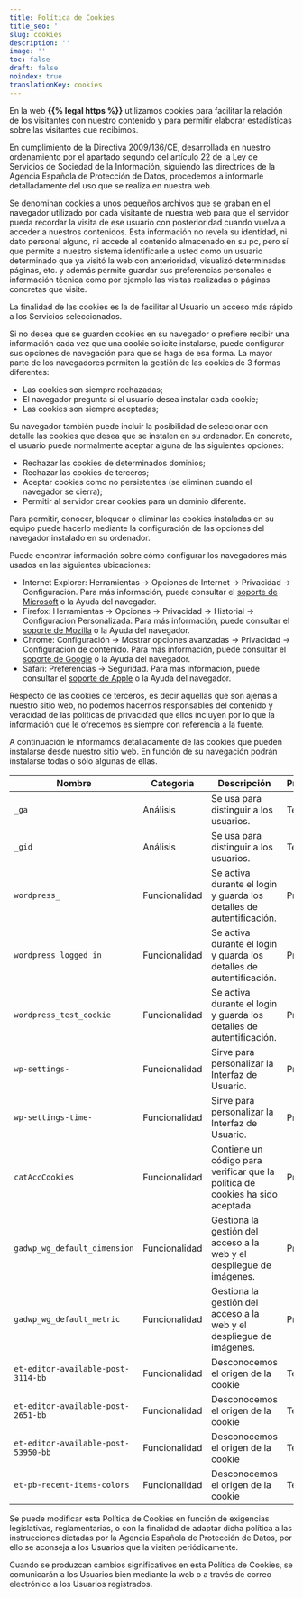 ```yaml
---
title: Política de Cookies
title_seo: ''
slug: cookies
description: ''
image: ''
toc: false
draft: false
noindex: true
translationKey: cookies
---
```


En la web **{{% legal https %}}** utilizamos cookies para facilitar la relación de los visitantes con nuestro contenido y para permitir elaborar estadísticas sobre las visitantes que recibimos.

En cumplimiento de la Directiva 2009/136/CE, desarrollada en nuestro ordenamiento por el apartado segundo del artículo 22 de la Ley de Servicios de Sociedad de la Información, siguiendo las directrices de la Agencia Española de Protección de Datos, procedemos a informarle detalladamente del uso que se realiza en nuestra web.

Se denominan cookies a unos pequeños archivos que se graban en el navegador utilizado por cada visitante de nuestra web para que el servidor pueda recordar la visita de ese usuario con posterioridad cuando vuelva a acceder a nuestros contenidos. Esta información no revela su identidad, ni dato personal alguno, ni accede al contenido almacenado en su pc, pero sí que permite a nuestro sistema identificarle a usted como un usuario determinado que ya visitó la web con anterioridad, visualizó determinadas páginas, etc. y además permite guardar sus preferencias personales e información técnica como por ejemplo las visitas realizadas o páginas concretas que visite.

La finalidad de las cookies es la de facilitar al Usuario un acceso más rápido a los Servicios seleccionados.

Si no desea que se guarden cookies en su navegador o prefiere recibir una información cada vez que una cookie solicite instalarse, puede configurar sus opciones de navegación para que se haga de esa forma. La mayor parte de los navegadores permiten la gestión de las cookies de 3 formas diferentes:

- Las cookies son siempre rechazadas;
- El navegador pregunta si el usuario desea instalar cada cookie;
- Las cookies son siempre aceptadas;

Su navegador también puede incluir la posibilidad de seleccionar con detalle las cookies que desea que se instalen en su ordenador. En concreto, el usuario puede normalmente aceptar alguna de las siguientes opciones:

- Rechazar las cookies de determinados dominios;
- Rechazar las cookies de terceros;
- Aceptar cookies como no persistentes (se eliminan cuando el navegador se cierra);
- Permitir al servidor crear cookies para un dominio diferente.

Para permitir, conocer, bloquear o eliminar las cookies instaladas en su equipo puede hacerlo mediante la configuración de las opciones del navegador instalado en su ordenador.

Puede encontrar información sobre cómo configurar los navegadores más usados en las siguientes ubicaciones:

- Internet Explorer: Herramientas -\> Opciones de Internet -\> Privacidad -\> Configuración. Para más información, puede consultar el [soporte de Microsoft](http://windows.microsoft.com/es-ES/windows/support "nofollow") o la Ayuda del navegador.
- Firefox: Herramientas -\> Opciones -\> Privacidad -\> Historial -\> Configuración Personalizada. Para más información, puede consultar el [soporte de Mozilla](http://support.mozilla.org/es/home "nofollow") o la Ayuda del navegador.
- Chrome: Configuración -\> Mostrar opciones avanzadas -\> Privacidad -\> Configuración de contenido. Para más información, puede consultar el [soporte de Google](http://support.google.com/chrome/?hl=es "nofollow") o la Ayuda del navegador.
- Safari: Preferencias -\> Seguridad. Para más información, puede consultar el [soporte de Apple](http://www.apple.com/es/support/safari/ "nofollow") o la Ayuda del navegador.

Respecto de las cookies de terceros, es decir aquellas que son ajenas a nuestro sitio web, no podemos hacernos responsables del contenido y veracidad de las políticas de privacidad que ellos incluyen por lo que la información que le ofrecemos es siempre con referencia a la fuente.

A continuación le informamos detalladamente de las cookies que pueden instalarse desde nuestro sitio web. En función de su navegación podrán instalarse todas o sólo algunas de ellas.

| Nombre                              | Categoria     | Descripción                                                                    | Propiedad | Duración                            |
| ----------------------------------- | ------------- | ------------------------------------------------------------------------------ | --------- | ----------------------------------- |
| `_ga`                               | Análisis      | Se usa para distinguir a los usuarios.                                         | Terceros  | 2 años                              |
| `_gid`                              | Análisis      | Se usa para distinguir a los usuarios.                                         | Terceros  | 24 horas                            |
| `wordpress_`                        | Funcionalidad | Se activa durante el login y guarda los detalles de autentificación.           | Propia    | 1 año                               |
| `wordpress_logged_in_`              | Funcionalidad | Se activa durante el login y guarda los detalles de autentificación.           | Propia    | 1 año                               |
| `wordpress_test_cookie`             | Funcionalidad | Se activa durante el login y guarda los detalles de autentificación.           | Propia    | 1 año                               |
| `wp-settings-`                      | Funcionalidad | Sirve para personalizar la Interfaz de Usuario.                                | Propia    | 1 año                               |
| `wp-settings-time-`                 | Funcionalidad | Sirve para personalizar la Interfaz de Usuario.                                | Propia    | Finalización de la sesión           |
| `catAccCookies`                     | Funcionalidad | Contiene un código para verificar que la política de cookies ha sido aceptada. | Propia    | 1 día                               |
| `gadwp_wg_default_dimension`        | Funcionalidad | Gestiona la gestión del acceso a la web y el despliegue de imágenes.           | Propia    | 1 semana                            |
| `gadwp_wg_default_metric`           | Funcionalidad | Gestiona la gestión del acceso a la web y el despliegue de imágenes.           | Propia    | 1 semana                            |
| `et-editor-available-post-3114-bb`  | Funcionalidad | Desconocemos el origen de la cookie                                            | Terceros  | Desconocemos el origen de la cookie |
| `et-editor-available-post-2651-bb`  | Funcionalidad | Desconocemos el origen de la cookie                                            | Terceros  | Desconocemos el origen de la cookie |
| `et-editor-available-post-53950-bb` | Funcionalidad | Desconocemos el origen de la cookie                                            | Terceros  | Desconocemos el origen de la cookie |
| `et-pb-recent-items-colors`         | Funcionalidad | Desconocemos el origen de la cookie                                            | Terceros  | Desconocemos el origen de la cookie |

Se puede modificar esta Política de Cookies en función de exigencias legislativas, reglamentarias, o con la finalidad de adaptar dicha política a las instrucciones dictadas por la Agencia Española de Protección de Datos, por ello se aconseja a los Usuarios que la visiten periódicamente.

Cuando se produzcan cambios significativos en esta Política de Cookies, se comunicarán a los Usuarios bien mediante la web o a través de correo electrónico a los Usuarios registrados.
